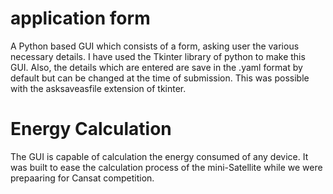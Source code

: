 # application form
A Python based GUI which consists of a form, asking user the various necessary details.
I have used the Tkinter library of python to make this GUI. Also, the details which are entered are save in the .yaml format by default but can be changed at the time of submission. This was possible with the asksaveasfile extension of tkinter.

# Energy Calculation
The GUI is capable of calculation the energy consumed of any device. It was built to ease the calculation process of the mini-Satellite while we were prepaaring for Cansat competition.